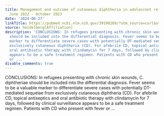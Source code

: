 ```yaml
---
title: Management and outcome of cutaneous diphtheria in adolescent refugees in Germany,
  June 2022 - October 2023
date: '2024-08-27'
linkTitle: https://pubmed.ncbi.nlm.nih.gov/39190269/?utm_source=curl&utm_medium=rss&utm_campaign=pubmed-2&utm_content=1FakS-2QOkCT8HsMOQP1bCRQ4YzyumYOmxmF0moLsQ3dFB1E9V&fc=20220326224207&ff=20240827181517&v=2.18.0.post9+e462414
source: heidelberg[Affiliation]
description: 'CONCLUSIONS: In refugees presenting with chronic skin wounds, C. diphtheriae
  should be included into the differential diagnosis. Fever seems to be a valuable
  marker to differentiate severe cases with potentially DT-mediated sequelae from
  exclusively cutaneous diphtheria (CD). For afebrile CD, topical antiseptics and
  oral antibiotic therapy with clindamycin for 7 days, followed by clinical surveillance
  appears to be a safe treatment regimen. Patients with CD who present with fever
  or ...'
disable_comments: true
---
```

CONCLUSIONS: In refugees presenting with chronic skin wounds, C. diphtheriae should be included into the differential diagnosis. Fever seems to be a valuable marker to differentiate severe cases with potentially DT-mediated sequelae from exclusively cutaneous diphtheria (CD). For afebrile CD, topical antiseptics and oral antibiotic therapy with clindamycin for 7 days, followed by clinical surveillance appears to be a safe treatment regimen. Patients with CD who present with fever or ...